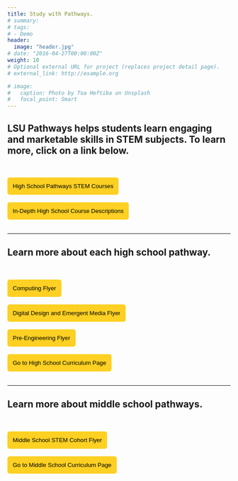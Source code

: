 ```yaml
---
title: Study with Pathways.
# summary: 
# tags:
# - Demo
header:
  image: "header.jpg"
# date: "2016-04-27T00:00:00Z"
weight: 10
# Optional external URL for project (replaces project detail page).
# external_link: http://example.org

# image:
#   caption: Photo by Toa Heftiba on Unsplash
#   focal_point: Smart
---
```


<!-- ![](../../../curriculum/placeholder%20hs.jpg) -->

## LSU Pathways helps students learn engaging and marketable skills in STEM subjects. To learn more, click on a link below. 
<br>

<a href="PathwayChart.pdf" target="_blank"><button style= "background-color:#fdd023; border: none ; border-radius: 5px; padding: 12px"> High School Pathways STEM Courses </button></a> 
<br></br>
<a href="CourseDescriptions2020March_24.pdf" target="_blank"><button style= "background-color:#fdd023; border: none ; border-radius: 5px; padding: 12px"> In-Depth High School Course Descriptions </button></a> 
<br></br>

----

## Learn more about each high school pathway.
<br>

<a href="StudentFlyer.pdf" target="_blank"><button style= "background-color:#fdd023; border: none ; border-radius: 5px; padding: 12px"> Computing Flyer </button></a> 
<br></br>
<a href="DDEMStudentsFlyer_updatedMarch7.pdf" target="_blank"><button style= "background-color:#fdd023; border: none ; border-radius: 5px; padding: 12px"> Digital Design and Emergent Media Flyer </button></a> 
<br></br>
<a href="Pre-EngineeringStudentFlyer_updatedMarch7.pdf" target="_blank"><button style= "background-color:#fdd023; border: none ; border-radius: 5px; padding: 12px"> Pre-Engineering Flyer </button></a> 
<br></br>
<a href="/project/high-school/" target="_blank"><button style= "background-color:#fdd023; border: none ; border-radius: 5px; padding: 12px"> Go to High School Curriculum Page </button></a> 
<br></br>

----

## Learn more about middle school pathways.
<br>

<a href="MiddleSchoolStudent.pdf" target="_blank"><button style= "background-color:#fdd023; border: none ; border-radius: 5px; padding: 12px"> Middle School STEM Cohort Flyer </button></a> 
<br><br>
<a href="/project/middle-school/" target="_blank"><button style= "background-color:#fdd023; border: none ; border-radius: 5px; padding: 12px"> Go to Middle School Curriculum Page </button></a> <br></br>





